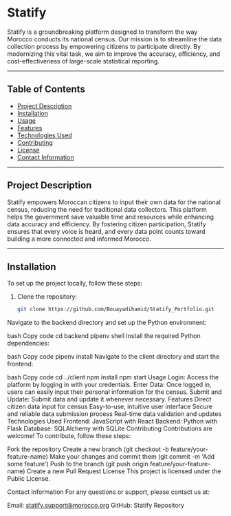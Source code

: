 # Statify

Statify is a groundbreaking platform designed to transform the way Morocco conducts its national census. Our mission is to streamline the data collection process by empowering citizens to participate directly. By modernizing this vital task, we aim to improve the accuracy, efficiency, and cost-effectiveness of large-scale statistical reporting.

---

## Table of Contents

- [Project Description](#project-description)
- [Installation](#installation)
- [Usage](#usage)
- [Features](#features)
- [Technologies Used](#technologies-used)
- [Contributing](#contributing)
- [License](#license)
- [Contact Information](#contact-information)

---

## Project Description

Statify empowers Moroccan citizens to input their own data for the national census, reducing the need for traditional data collectors. This platform helps the government save valuable time and resources while enhancing data accuracy and efficiency. By fostering citizen participation, Statify ensures that every voice is heard, and every data point counts toward building a more connected and informed Morocco.

---

## Installation

To set up the project locally, follow these steps:

1. Clone the repository:

   ```bash
   git clone https://github.com/Bouayadihamid/Statify_Portfolio.git
Navigate to the backend directory and set up the Python environment:

bash
Copy code
cd backend
pipenv shell
Install the required Python dependencies:

bash
Copy code
pipenv install
Navigate to the client directory and start the frontend:

bash
Copy code
cd ../client
npm install
npm start
Usage
Login: Access the platform by logging in with your credentials.
Enter Data: Once logged in, users can easily input their personal information for the census.
Submit and Update: Submit data and update it whenever necessary.
Features
Direct citizen data input for census
Easy-to-use, intuitive user interface
Secure and reliable data submission process
Real-time data validation and updates
Technologies Used
Frontend: JavaScript with React
Backend: Python with Flask
Database: SQLAlchemy with SQLite
Contributing
Contributions are welcome! To contribute, follow these steps:

Fork the repository
Create a new branch (git checkout -b feature/your-feature-name)
Make your changes and commit them (git commit -m 'Add some feature')
Push to the branch (git push origin feature/your-feature-name)
Create a new Pull Request
License
This project is licensed under the Public License.

Contact Information
For any questions or support, please contact us at:

Email: statify.support@morocco.org
GitHub: Statify Repository

